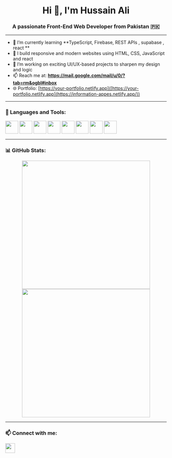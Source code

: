 <h1 align="center">Hi 👋, I'm Hussain Ali</h1>
<h3 align="center">A passionate Front-End Web Developer from Pakistan 🇵🇰</h3>

---

- 🌱 I’m currently learning **TypeScript, Firebase,  REST APIs , supabase , react **
- 💼 I build responsive and modern websites using HTML, CSS,  JavaScript and react 
- 🚀 I’m working on exciting UI/UX-based projects to sharpen my design and logic
- 📫 Reach me at: **https://mail.google.com/mail/u/0/?tab=rm&ogbl#inbox**
- 🌐 Portfolio: [https://your-portfolio.netlify.app]([https://your-portfolio.netlify.app](https://information-appes.netlify.app/))

---

### 🧰 Languages and Tools:
<p align="left">
  <img src="https://cdn.jsdelivr.net/gh/devicons/devicon/icons/html5/html5-original.svg" height="40" />
  <img src="https://cdn.jsdelivr.net/gh/devicons/devicon/icons/css3/css3-original.svg" height="40" />
  <img src="https://cdn.jsdelivr.net/gh/devicons/devicon/icons/javascript/javascript-original.svg" height="40" />
  <img src="https://cdn.jsdelivr.net/gh/devicons/devicon/icons/typescript/typescript-original.svg" height="40" />
  <img src="https://cdn.jsdelivr.net/gh/devicons/devicon/icons/firebase/firebase-plain.svg" height="40" />
  <img src="https://cdn.jsdelivr.net/gh/devicons/devicon/icons/github/github-original.svg" height="40" />
  <img src="https://cdn.jsdelivr.net/gh/devicons/devicon/icons/react/react-original.svg" height="40" />
  <img src="https://cdn.jsdelivr.net/gh/devicons/devicon/icons/vscode/vscode-original.svg" height="40" />
</p>

---

### 📊 GitHub Stats:
<p align="center">
  <img src="https://github-readme-stats.vercel.app/api?username=hussaindev50&show_icons=true&theme=radical" width="400"/>
  <img src="https://github-readme-streak-stats.herokuapp.com/?user=hussaindev50&theme=radical" width="400"/>
</p>

---

### 📫 Connect with me:
<p align="left">
  <a href="https://www.linkedin.com/in/hussain-the-code-master-34ba56342/" target="blank"><img align="center" src="https://skillicons.dev/icons?i=linkedin" height="30" /></a></p>

